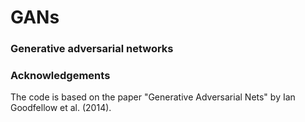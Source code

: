 # GANs

### Generative adversarial networks

### Acknowledgements
The code is based on the paper "Generative Adversarial Nets" by Ian Goodfellow et al. (2014).
